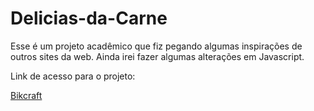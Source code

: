 # Delicias-da-Carne

Esse é um projeto acadêmico que fiz pegando algumas inspirações de outros sites da web.
Ainda irei fazer algumas alterações em Javascript.

Link de acesso para o projeto:

<a href="https://extraordinary-parfait-6a0152.netlify.app" target="_blank">Bikcraft</a>
